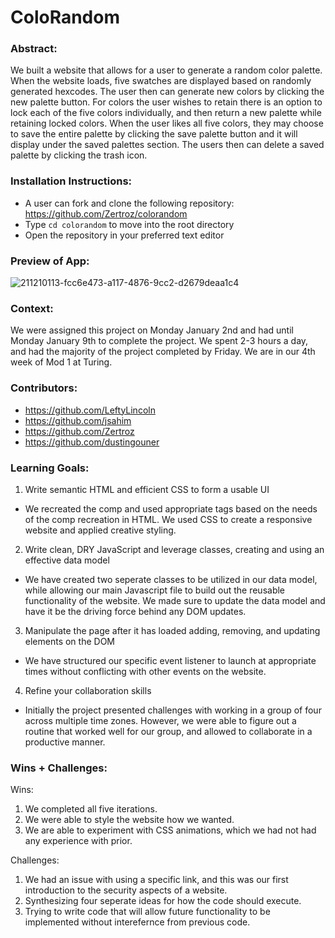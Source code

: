 # ColoRandom 

### Abstract:
[//]: <> (Briefly describe what you built and its features. What problem is the app solving? How does this application solve that problem?)

We built a website that allows for a user to generate a random color palette. When the website loads, five swatches are displayed based on randomly generated hexcodes. The user then can generate new colors by clicking the new palette button. For colors the user wishes to retain there is an option to lock each of the five colors individually, and then return a new palette while retaining locked colors. When the user likes all five colors, they may choose to save the entire palette by clicking the save palette button and it will display under the saved palettes section. The users then can delete a saved palette by clicking the trash icon. 


### Installation Instructions:
[//]: <> (What steps does a person have to take to get your app cloned down and running?)

- A user can fork and clone the following repository: https://github.com/Zertroz/colorandom 
- Type `cd colorandom` to move into the root directory
- Open the repository in your preferred text editor


### Preview of App:
[//]: <> (Provide ONE gif or screenshot of your application - choose the "coolest" piece of functionality to show off.)

![211210113-fcc6e473-a117-4876-9cc2-d2679deaa1c4](https://user-images.githubusercontent.com/107663888/211210570-ff0360ad-d839-4091-b01f-d440d755c6cf.png)

### Context:
[//]: <> (Give some context for the project here. How long did you have to work on it? How far into the Turing program are you?)

We were assigned this project on Monday January 2nd and had until Monday January 9th to complete the project. We spent 2-3 hours a day, and had the majority of the project completed by Friday. We are in our 4th week of Mod 1 at Turing. 


### Contributors:
[//]: <> (Who worked on this application? Link to their GitHubs.)

- https://github.com/LeftyLincoln
- https://github.com/jsahim
- https://github.com/Zertroz
- https://github.com/dustingouner

### Learning Goals:
[//]: <> (What were the learning goals of this project? What tech did you work with?)

1. Write semantic HTML and efficient CSS to form a usable UI
- We recreated the comp and used appropriate tags based on the needs of the comp recreation in HTML. We used CSS to create a responsive website and applied creative styling.
2. Write clean, DRY JavaScript and leverage classes, creating and using an effective data model
- We have created two seperate classes to be utilized in our data model, while allowing our main Javascript file to build out the reusable functionality of the website. We made sure to update the data model and have it be the driving force behind any DOM updates. 
3. Manipulate the page after it has loaded adding, removing, and updating elements on the DOM
- We have structured our specific event listener to launch at appropriate times without conflicting with other events on the website. 
4. Refine your collaboration skills
- Initially the project presented challenges with working in a group of four across multiple time zones. However, we were able to figure out a routine that worked well for our group, and allowed to collaborate in a productive manner.

### Wins + Challenges:
[//]: <> (What are 2-3 wins you have from this project? What were some challenges you faced - and how did you get over them?)

Wins: 
 1. We completed all five iterations.
 2. We were able to style the website how we wanted. 
 3. We are able to experiment with CSS animations, which we had not had any experience with prior.

Challenges:
 1.  We had an issue with using a specific link, and this was our first introduction to the security aspects of a website.
 2. Synthesizing four seperate ideas for how the code should execute. 
 3. Trying to write code that will allow future functionality to be implemented without interefernce from previous code.
